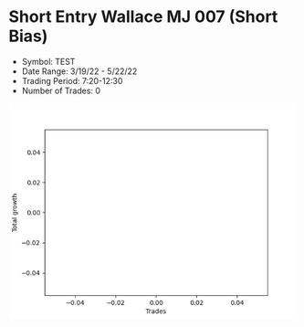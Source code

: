 # Short Entry Wallace MJ 007 (Short Bias)
- Symbol: TEST
- Date Range: 3/19/22 - 5/22/22
- Trading Period: 7:20-12:30
- Number of Trades: 0

![Plot](ShortEntryWallaceMJ007TEST(ShortBias).png)



































